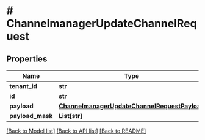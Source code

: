 # # ChannelmanagerUpdateChannelRequest


## Properties 


Name | Type | Description | Notes
------------ | ------------- | ------------- | -------------
**tenant_id**| **str** |   | [optional]
**id**| **str** |   | [optional]
**payload**| [**ChannelmanagerUpdateChannelRequestPayload**](ChannelmanagerUpdateChannelRequestPayload.md) |   | [optional]
**payload_mask**| **List[str]** |   | [optional]


[[Back to Model list]](../../README.md#models) [[Back to API list]](../../README.md#endpoints) [[Back to README]](../../README.md)

